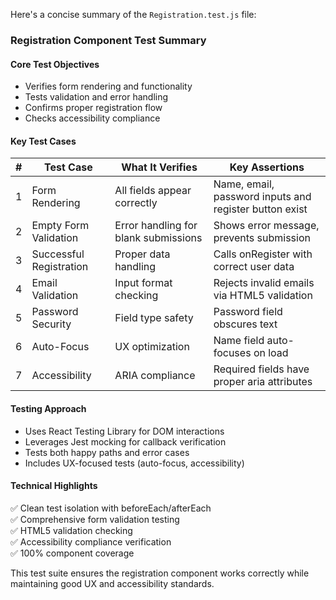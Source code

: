 Here's a concise summary of the `Registration.test.js` file:

### Registration Component Test Summary

#### Core Test Objectives
- Verifies form rendering and functionality
- Tests validation and error handling
- Confirms proper registration flow
- Checks accessibility compliance

#### Key Test Cases

| #  | Test Case | What It Verifies | Key Assertions |
|----|-----------|------------------|----------------|
| 1  | Form Rendering | All fields appear correctly | Name, email, password inputs and register button exist |
| 2  | Empty Form Validation | Error handling for blank submissions | Shows error message, prevents submission |
| 3  | Successful Registration | Proper data handling | Calls onRegister with correct user data |
| 4  | Email Validation | Input format checking | Rejects invalid emails via HTML5 validation |
| 5  | Password Security | Field type safety | Password field obscures text |
| 6  | Auto-Focus | UX optimization | Name field auto-focuses on load |
| 7  | Accessibility | ARIA compliance | Required fields have proper aria attributes |

#### Testing Approach
- Uses React Testing Library for DOM interactions
- Leverages Jest mocking for callback verification
- Tests both happy paths and error cases
- Includes UX-focused tests (auto-focus, accessibility)

#### Technical Highlights
✅ Clean test isolation with beforeEach/afterEach  
✅ Comprehensive form validation testing  
✅ HTML5 validation checking  
✅ Accessibility compliance verification  
✅ 100% component coverage  

This test suite ensures the registration component works correctly while maintaining good UX and accessibility standards.
